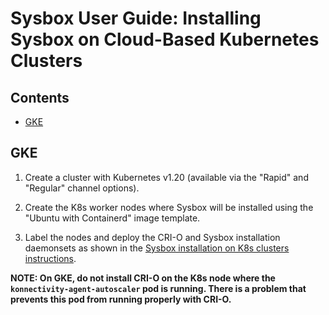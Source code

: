 # Sysbox User Guide: Installing Sysbox on Cloud-Based Kubernetes Clusters

## Contents

*   [GKE](#gke)

## GKE

1.  Create a cluster with Kubernetes v1.20 (available via the "Rapid" and
    "Regular" channel options).

2.  Create the K8s worker nodes where Sysbox will be installed using the "Ubuntu
    with Containerd" image template.

3.  Label the nodes and deploy the CRI-O and Sysbox installation daemonsets as shown in
    the [Sysbox installation on K8s clusters instructions](install-k8s.md).

**NOTE: On GKE, do not install CRI-O on the K8s node where the
`konnectivity-agent-autoscaler` pod is running. There is a problem that prevents
this pod from running properly with CRI-O.**

